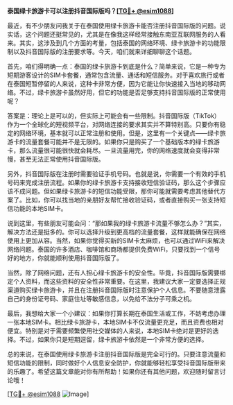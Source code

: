 **泰国绿卡旅游卡可以注册抖音国际版吗？[[TG💪+ @esim1088](https://t.me/s/esim1088)]**

最近，有不少朋友问我关于在泰国使用绿卡旅游卡能否注册抖音国际版的问题。说实话，这个问题还挺常见的，尤其是在像我这样经常接触东南亚互联网服务的人看来。其实，这涉及到几个方面的考量，包括泰国的网络环境、绿卡旅游卡的功能限制以及抖音国际版的注册要求等。今天，咱们就来详细聊聊这个话题。

首先，咱们得明确一点：泰国的绿卡旅游卡到底是什么？简单来说，它是一种专为短期游客设计的SIM卡套餐，通常包含流量、通话和短信服务。对于喜欢旅行或者在泰国短暂停留的人来说，这种卡非常方便，因为它能让你快速接入当地的移动网络。不过，绿卡旅游卡虽然好用，但它的功能是否足够支持抖音国际版的正常使用呢？

答案是：理论上是可以的，但实际上可能会有一些限制。抖音国际版（TikTok）作为一个全球化的短视频平台，对网络连接的要求其实并不算特别高。只要你有稳定的网络环境，基本就可以正常注册和使用。但是，这里有一个关键点——绿卡旅游卡的流量套餐可能并不是无限的。如果你只是购买了一个基础版本的绿卡旅游卡，那么流量很可能很快就会耗尽。一旦流量用完，你的网络速度就会变得非常慢，甚至无法正常使用抖音国际版。

另外，抖音国际版在注册时需要验证手机号码。也就是说，你需要一个有效的手机号码来完成注册流程。如果你的绿卡旅游卡支持接收短信验证码，那么这个步骤应该不成问题。但如果绿卡旅游卡的短信功能受限，那你可能就需要考虑其他替代方案了。比如，你可以找当地的亲朋好友帮忙接收验证码，或者直接购买一张支持短信功能的本地SIM卡。

说到这里，有些朋友可能会问：“那如果我的绿卡旅游卡流量不够怎么办？”其实，解决方法还是挺多的。你可以选择升级到更高档的流量套餐，这样就能确保在网络使用上更加从容。当然，如果你觉得买新的SIM卡太麻烦，也可以通过WiFi来解决网络问题。泰国的许多酒店、咖啡馆和商场都提供免费WiFi，只要找到一个信号好的地方，你就能顺利使用抖音国际版了。

当然，除了网络问题，还有人担心绿卡旅游卡的安全性。毕竟，抖音国际版需要绑定个人资料，而这些资料的安全性非常重要。在这里，我建议大家一定要选择正规渠道购买绿卡旅游卡，并且在注册抖音国际版时注意保护个人信息。不要随意泄露自己的身份证号码、家庭住址等敏感信息，以免给不法分子可乘之机。

最后，我想给大家一个小建议：如果你打算长期在泰国生活或工作，不妨考虑办理一张本地SIM卡。相比绿卡旅游卡，本地SIM卡不仅流量更充足，而且资费也相对便宜。特别是对于需要频繁使用社交媒体的人来说，本地SIM卡绝对是更好的选择。不过，如果你只是短期逗留，绿卡旅游卡依然是一个非常方便的选择。

总的来说，在泰国使用绿卡旅游卡注册抖音国际版是完全可行的。只要注意流量和短信功能的限制，同时做好个人信息安全防护，你就能够轻松享受抖音国际版带来的乐趣了。希望这篇文章能对你有所帮助！如果你还有其他问题，欢迎随时留言讨论哦！

[[TG💪+ @esim1088](https://t.me/s/esim1088) ![Image](https://i.postimg.cc/4NQfJmqS/Snipaste-2025-05-13-00-14-12.png)]